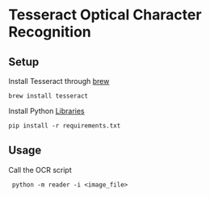 # Tesseract Optical Character Recognition

Setup
----------
Install Tesseract through [brew](https://formulae.brew.sh/formula/tesseract)

    brew install tesseract

Install Python [Libraries](https://pypi.org/)

    pip install -r requirements.txt

Usage
----------
Call the OCR script

     python -m reader -i <image_file>
